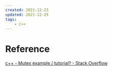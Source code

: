 ```yaml
---
created: 2021-12-23
updated: 2021-12-25
tags:
    - C++
---
```



# Reference
[c++ - Mutex example / tutorial? - Stack Overflow](https://stackoverflow.com/questions/4989451/mutex-example-tutorial)

